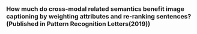 ### How much do cross-modal related semantics benefit image captioning by weighting attributes and re-ranking sentences? (Published in Pattern Recognition Letters(2019))
